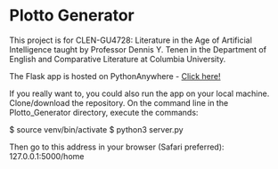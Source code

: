 # Plotto Generator

This project is for CLEN-GU4728: Literature in the Age of Artificial Intelligence taught by Professor Dennis Y. Tenen in the Department of English and Comparative Literature at Columbia University.

The Flask app is hosted on PythonAnywhere - [Click here!](http://laurenpham.pythonanywhere.com/home)

If you really want to, you could also run the app on your local machine. Clone/download the repository. On the command line in the Plotto_Generator directory, execute the commands:

$ source venv/bin/activate
$ python3 server.py

Then go to this address in your browser (Safari preferred): 127.0.0.1:5000/home


